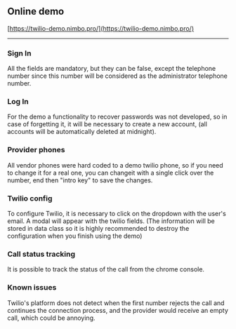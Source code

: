 
## Online demo

[https://twilio-demo.nimbo.pro/](https://twilio-demo.nimbo.pro/)

***
### Sign In
All the fields are mandatory, but they can be false, except the telephone number since this number will be considered as the administrator telephone number.

### Log In
For the demo a functionality to recover passwords was not developed, so in case of forgetting it, it will be necessary to create a new account, (all accounts will be automatically deleted at midnight).

### Provider phones
All vendor phones were hard coded to a demo twilio phone, so if you need to change it for a real one, you can changeit with a single click over the number, end then "intro key" to save the changes.

### Twilio config
To configure Twilio, it is necessary to click on the dropdown with the user's email. A modal will appear with the twilio fields.
(The information will be stored in data class so it is highly recommended to destroy the configuration when you finish using the demo)

### Call status tracking
It is possible to track the status of the call from the chrome console.

### Known issues
Twilio's platform does not detect when the first number rejects the call and continues the connection process, and the provider would receive an empty call, which could be annoying.
